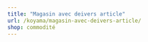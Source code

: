 ```yaml
---
title: "Magasin avec deivers article"
url: /koyama/magasin-avec-deivers-article/
shop: commodité
---
```

